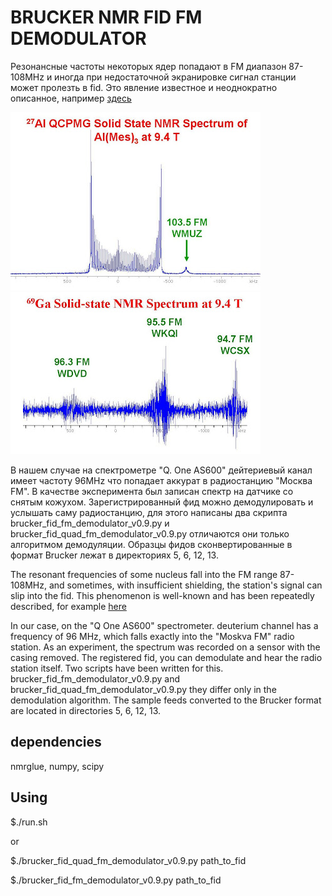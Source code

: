 # BRUCKER NMR FID FM DEMODULATOR
Резонансные частоты некоторых ядер попадают в FM диапазон 87-108MHz и иногда при недостаточной экранировке сигнал станции может пролезть в fid. Это явление известное и неоднократно описанное, например [здесь](https://u-of-o-nmr-facility.blogspot.com/2008/05/interference-from-fm-radio-stations.html)


![27Al](radio1.jpg)
![69Ga](radio2.jpg)


В нашем случае на спектрометре "Q. One AS600" дейтериевый канал имеет частоту 96MHz что попадает аккурат в радиостанцию "Москва FM". В качестве эксперимента был записан спектр на датчике со снятым кожухом. Зарегистрированный фид можно демодулировать и услышать саму радиостанцию, для этого написаны два скрипта brucker_fid_fm_demodulator_v0.9.py и brucker_fid_quad_fm_demodulator_v0.9.py отличаются они только алгоритмом демодуляции. Образцы фидов сконвертированные в формат Brucker лежат в директориях 5, 6, 12, 13.


The resonant frequencies of some nucleus fall into the FM range 87-108MHz, and sometimes, with insufficient shielding, the station's signal can slip into the fid. This phenomenon is well-known and has been repeatedly described, for example [here](https://u-of-o-nmr-facility.blogspot.com/2008/05/interference-from-fm-radio-stations.html )


In our case, on the "Q One AS600" spectrometer.  deuterium channel has a frequency of 96 MHz, which falls exactly into the "Moskva FM" radio station. As an experiment, the spectrum was recorded on a sensor with the casing removed. The registered fid, you can demodulate and hear the radio station itself. Two scripts have been written for this. brucker_fid_fm_demodulator_v0.9.py and brucker_fid_quad_fm_demodulator_v0.9.py they differ only in the demodulation algorithm. The sample feeds converted to the Brucker format are located in directories 5, 6, 12, 13.


## dependencies
nmrglue, numpy, scipy


## Using
$./run.sh


or


$./brucker_fid_quad_fm_demodulator_v0.9.py path_to_fid


$./brucker_fid_fm_demodulator_v0.9.py path_to_fid
